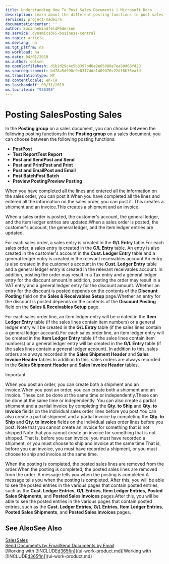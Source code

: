 ```yaml
---
title: Understanding How To Post Sales Documents | Microsoft Docs
description: Learn about the different posting functions to post sales documents.
services: project-madeira
documentationcenter: ''
author: SusanneWindfeldPedersen
ms.service: dynamics365-business-central
ms.topic: article
ms.devlang: na
ms.tgt_pltfrm: na
ms.workload: na
ms.date: 04/01/2019
ms.author: solsen
ms.openlocfilehash: d1b2d29c4c5b8397bd6e9e05088e7ea50d68fd20
ms.sourcegitcommit: bd78a5d990c9e83174da1409076c22df8b35eafd
ms.translationtype: HT
ms.contentlocale: en-CA
ms.lasthandoff: 03/31/2019
ms.locfileid: "936398"
---
```

# <a name="posting-sales"></a><span data-ttu-id="10949-103">Posting Sales</span><span class="sxs-lookup"><span data-stu-id="10949-103">Posting Sales</span></span>
<span data-ttu-id="10949-104">In the **Posting group** on a sales document, you can choose between the following posting functions:</span><span class="sxs-lookup"><span data-stu-id="10949-104">In the **Posting group** on a sales document, you can choose between the following posting functions:</span></span>

* <span data-ttu-id="10949-105">**Post**</span><span class="sxs-lookup"><span data-stu-id="10949-105">**Post**</span></span>
* <span data-ttu-id="10949-106">**Test Report**</span><span class="sxs-lookup"><span data-stu-id="10949-106">**Test Report**</span></span>
* <span data-ttu-id="10949-107">**Post and Send**</span><span class="sxs-lookup"><span data-stu-id="10949-107">**Post and Send**</span></span>
* <span data-ttu-id="10949-108">**Post and Print**</span><span class="sxs-lookup"><span data-stu-id="10949-108">**Post and Print**</span></span>
* <span data-ttu-id="10949-109">**Post and Email**</span><span class="sxs-lookup"><span data-stu-id="10949-109">**Post and Email**</span></span>
* <span data-ttu-id="10949-110">**Post Batch**</span><span class="sxs-lookup"><span data-stu-id="10949-110">**Post Batch**</span></span>
* <span data-ttu-id="10949-111">**Preview Posting**</span><span class="sxs-lookup"><span data-stu-id="10949-111">**Preview Posting**</span></span>

<span data-ttu-id="10949-112">When you have completed all the lines and entered all the information on the sales order, you can post it.</span><span class="sxs-lookup"><span data-stu-id="10949-112">When you have completed all the lines and entered all the information on the sales order, you can post it.</span></span> <span data-ttu-id="10949-113">This creates a shipment and an invoice.</span><span class="sxs-lookup"><span data-stu-id="10949-113">This creates a shipment and an invoice.</span></span>

<span data-ttu-id="10949-114">When a sales order is posted, the customer's account, the general ledger, and the item ledger entries are updated.</span><span class="sxs-lookup"><span data-stu-id="10949-114">When a sales order is posted, the customer's account, the general ledger, and the item ledger entries are updated.</span></span>

<span data-ttu-id="10949-115">For each sales order, a sales entry is created in the **G/L Entry** table.</span><span class="sxs-lookup"><span data-stu-id="10949-115">For each sales order, a sales entry is created in the **G/L Entry** table.</span></span> <span data-ttu-id="10949-116">An entry is also created in the customer's account in the **Cust. Ledger Entry** table and a general ledger entry is created in the relevant receivables account.</span><span class="sxs-lookup"><span data-stu-id="10949-116">An entry is also created in the customer's account in the **Cust. Ledger Entry** table and a general ledger entry is created in the relevant receivables account.</span></span> <span data-ttu-id="10949-117">In addition, posting the order may result in a Tax entry and a general ledger entry for the discount amount.</span><span class="sxs-lookup"><span data-stu-id="10949-117">In addition, posting the order may result in a VAT entry and a general ledger entry for the discount amount.</span></span> <span data-ttu-id="10949-118">Whether an entry for the discount is posted depends on the contents of the **Discount Posting** field on the **Sales & Receivables Setup** page.</span><span class="sxs-lookup"><span data-stu-id="10949-118">Whether an entry for the discount is posted depends on the contents of the **Discount Posting** field on the **Sales & Receivables Setup** page.</span></span>

<span data-ttu-id="10949-119">For each sales order line, an item ledger entry will be created in the **Item Ledger Entry** table (if the sales lines contain item numbers) or a general ledger entry will be created in the **G/L Entry** table (if the sales lines contain a general ledger account).</span><span class="sxs-lookup"><span data-stu-id="10949-119">For each sales order line, an item ledger entry will be created in the **Item Ledger Entry** table (if the sales lines contain item numbers) or a general ledger entry will be created in the **G/L Entry** table (if the sales lines contain a general ledger account).</span></span> <span data-ttu-id="10949-120">In addition to this, sales orders are always recorded in the **Sales Shipment Header** and **Sales Invoice Header** tables.</span><span class="sxs-lookup"><span data-stu-id="10949-120">In addition to this, sales orders are always recorded in the **Sales Shipment Header** and **Sales Invoice Header** tables.</span></span>

> [!IMPORTANT]  
>   <span data-ttu-id="10949-121">When you post an order, you can create both a shipment and an invoice.</span><span class="sxs-lookup"><span data-stu-id="10949-121">When you post an order, you can create both a shipment and an invoice.</span></span> <span data-ttu-id="10949-122">These can be done at the same time or independently.</span><span class="sxs-lookup"><span data-stu-id="10949-122">These can be done at the same time or independently.</span></span> <span data-ttu-id="10949-123">You can also create a partial shipment and a partial invoice by completing the **Qty. to Ship** and **Qty. to Invoice** fields on the individual sales order lines before you post.</span><span class="sxs-lookup"><span data-stu-id="10949-123">You can also create a partial shipment and a partial invoice by completing the **Qty. to Ship** and **Qty. to Invoice** fields on the individual sales order lines before you post.</span></span> <span data-ttu-id="10949-124">Note that you cannot create an invoice for something that is not shipped.</span><span class="sxs-lookup"><span data-stu-id="10949-124">Note that you cannot create an invoice for something that is not shipped.</span></span> <span data-ttu-id="10949-125">That is, before you can invoice, you must have recorded a shipment, or you must choose to ship and invoice at the same time.</span><span class="sxs-lookup"><span data-stu-id="10949-125">That is, before you can invoice, you must have recorded a shipment, or you must choose to ship and invoice at the same time.</span></span>

<span data-ttu-id="10949-126">When the posting is completed, the posted sales lines are removed from the order.</span><span class="sxs-lookup"><span data-stu-id="10949-126">When the posting is completed, the posted sales lines are removed from the order.</span></span> <span data-ttu-id="10949-127">A message tells you when the posting is completed.</span><span class="sxs-lookup"><span data-stu-id="10949-127">A message tells you when the posting is completed.</span></span> <span data-ttu-id="10949-128">After this, you will be able to see the posted entries in the various pages that contain posted entries, such as the **Cust. Ledger Entries**, **G/L Entries**, **Item Ledger Entries**, **Posted Sales Shipments**, and **Posted Sales Invoices** pages.</span><span class="sxs-lookup"><span data-stu-id="10949-128">After this, you will be able to see the posted entries in the various pages that contain posted entries, such as the **Cust. Ledger Entries**, **G/L Entries**, **Item Ledger Entries**, **Posted Sales Shipments**, and **Posted Sales Invoices** pages.</span></span>

## <a name="see-also"></a><span data-ttu-id="10949-129">See Also</span><span class="sxs-lookup"><span data-stu-id="10949-129">See Also</span></span>
[<span data-ttu-id="10949-130">Sales</span><span class="sxs-lookup"><span data-stu-id="10949-130">Sales</span></span>](sales-manage-sales.md)  
[<span data-ttu-id="10949-131">Send Documents by Email</span><span class="sxs-lookup"><span data-stu-id="10949-131">Send Documents by Email</span></span>](ui-how-send-documents-email.md)  
<span data-ttu-id="10949-132">[Working with [!INCLUDE[d365fin](includes/d365fin_md.md)]](ui-work-product.md)</span><span class="sxs-lookup"><span data-stu-id="10949-132">[Working with [!INCLUDE[d365fin](includes/d365fin_md.md)]](ui-work-product.md)</span></span>

